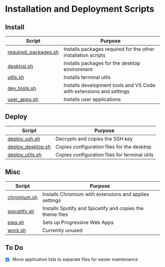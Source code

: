 # Installation and Deployment Scripts

## Install

| Script | Purpose |
| --- | --- |
| [required_packages.sh](/scripts/install/required_packages.sh) | Installs packages required for the other installation scripts |
| [desktop.sh](/scripts/install/desktop.sh) | Installs packages for the desktop environment |
| [utils.sh](/scripts/install/utils.sh) | Installs terminal utils |
| [dev_tools.sh](/scripts/install/dev_tools.sh) | Installs development tools and VS Code with extensions and settings |
| [user_apps.sh](/scripts/install/user_apps.sh) | Installs user applications |

## Deploy

| Script | Purpose |
| --- | --- |
| [deploy_ssh.sh](/scripts/deploy/deploy_ssh.sh) | Decrypts and copies the SSH key |
| [deploy_desktop.sh](/scripts/deploy/deploy_desktop.sh) | Copies configuration files for the desktop |
| [deploy_utils.sh](/scripts/deploy/deploy_utils.sh) | Copies configuration files for terminal utils |

## Misc

| Script | Purpose |
| --- | --- |
| [chromium.sh](/scripts/misc/chromium.sh) | Installs Chromium with extensions and applies settings |
| [spicetify.sh](/scripts/misc/spicetify.sh) | Installs Spotify and Spicetify and copies the theme files |
| [pwa.sh](/scripts/misc/pwa.sh) | Sets up Progressive Web Apps |
| [work.sh](/scripts/misc/work.sh) | Currently unused |

## To Do

- [x] Move application lists to separate files for easier maintenance

